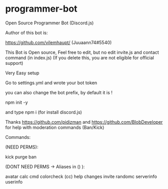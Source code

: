 # programmer-bot
Open Source Programmer Bot (Discord.js)

Author of this bot is:

https://github.com/vilemhaupt/ (Juuaann74#5540)

This Bot is Open source, Feel free to edit, but no edit invite.js and contact command (in index.js) (If you delete this, you are not eligible for official support)

Very Easy setup

Go to settings.yml and wrote your bot token

you can also change the bot prefix, by default it is !

npm init -y

and type npm i (for install discord.js)

Thanks https://github.com/pidizman and https://github.com/BlobDeveloper for help with moderation commands (Ban/Kick)

 Commands:
 
 (NEED PERMS):
 
 kick
 purge
 ban
 
 (DONT NEED PERMS -> Aliases in () ):
 
 avatar
 calc
 cmd
 colorcheck (cc)
 help
 changes
 invite
 randomc
 serverinfo
 userinfo
